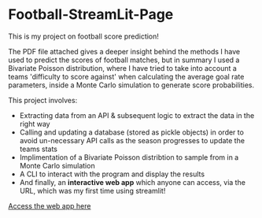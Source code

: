 # Football-StreamLit-Page

This is my project on football score prediction!

The PDF file attached gives a deeper insight behind the methods I have used to predict the scores of football matches, but in summary I used a Bivariate Poisson distribution, where I have tried to take into account a teams 'difficulty to score against' when calculating the average goal rate parameters, inside a Monte Carlo simulation to generate score probabilities.

This project involves:
- Extracting data from an API & subsequent logic to extract the data in the right way 
- Calling and updating a database (stored as pickle objects) in order to avoid un-necessary API calls as the season progresses to update the teams stats
- Implimentation of a Bivariate Poisson distribtion to sample from in a Monte Carlo simulation
- A CLI to interact with the program and display the results
- And finally, an **interactive web app** which anyone can access, via the URL, which was my first time using streamlit!

[Access the web app here](https://zac-tiller-football-streamlit-page-mcfootballapp-f8efjr.streamlit.app/)
